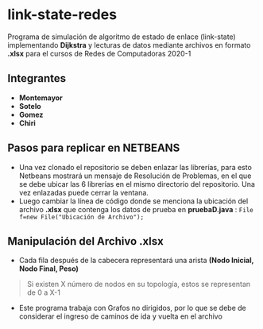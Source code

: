 # link-state-redes
Programa de simulación de algoritmo de estado de enlace (link-state) implementando **Dijkstra** y lecturas de datos mediante archivos en formato **.xlsx** para el cursos de Redes de Computadoras 2020-1
## Integrantes

 - **Montemayor**
 - **Sotelo**
 - **Gomez**
 - **Chiri**

## Pasos para replicar en NETBEANS

 - Una vez clonado el repositorio se deben enlazar las librerías, para esto Netbeans mostrará un mensaje de Resolución de Problemas, en el que se debe ubicar las 6 librerías en el mismo directorio del repositorio. Una vez enlazadas puede cerrar la ventana.
 - Luego cambiar la línea de código donde se menciona la ubicación del archivo **.xlsx** que contenga los datos de prueba en **pruebaD.java** : `File f=new File("Ubicación de Archivo");`
## Manipulación del Archivo .xlsx
 - Cada fila después de la cabecera representará una arista **(Nodo Inicial, Nodo Final, Peso)**
 > Si existen X número de nodos en su topología, estos se representan de 0 a X-1
 - Este programa trabaja con Grafos no dirigidos, por lo que se debe de considerar el ingreso de caminos de ida y vuelta en el archivo
